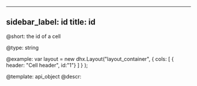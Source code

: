 
---
sidebar_label: id
title: id
---          

@short: 
the id of a cell

@type: string

@example: 
var layout = new dhx.Layout("layout_container", {
        cols: [
            { header: "Cell header", id:"1"}
        ]
    }
);


@template:	api_object
@descr: 



